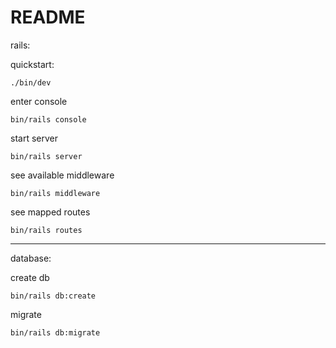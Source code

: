 # README

rails:

quickstart:
```
./bin/dev
```

enter console
```
bin/rails console
```

start server
```
bin/rails server
```

see available middleware
```
bin/rails middleware
```

see mapped routes
```
bin/rails routes
```

---

database:

create db
```
bin/rails db:create
```

migrate
```
bin/rails db:migrate
```
